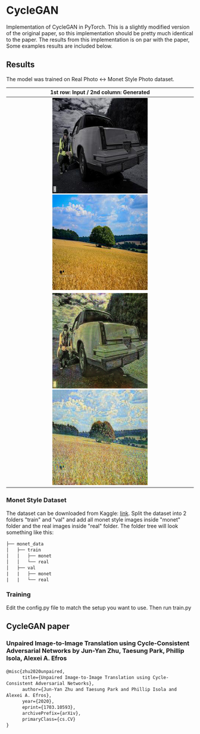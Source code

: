 # CycleGAN
Implementation of CycleGAN in PyTorch. This is a slightly modified version of the original paper, so this implementation should be pretty much identical to the paper. The results from this implementation is on par with the paper, Some examples results are included below.

## Results
The model was trained on Real Photo <-> Monet Style Photo dataset.

|1st row: Input  /  2nd column: Generated|
|:---:|
|![](results/realimage_17.png)  ![](results/realimage_10.png)|
|![](results/generated_monet_17.png)  ![](results/generated_monet_10.png)|


### Monet Style Dataset
The dataset can be downloaded from Kaggle: [link](https://www.kaggle.com/c/gan-getting-started/data).
Split the dataset into 2 folders "train" and "val" and add all monet style images inside "monet" folder and the real images inside "real" folder.
The folder tree will look something like this:
```
├── monet_data
│   ├── train
│   │   ├── monet
│   │   └── real
│   ├── val
|   |   ├── monet
|   |   └── real
```

### Training
Edit the config.py file to match the setup you want to use. Then run train.py

## CycleGAN paper
### Unpaired Image-to-Image Translation using Cycle-Consistent Adversarial Networks by Jun-Yan Zhu, Taesung Park, Phillip Isola, Alexei A. Efros

```
@misc{zhu2020unpaired,
      title={Unpaired Image-to-Image Translation using Cycle-Consistent Adversarial Networks}, 
      author={Jun-Yan Zhu and Taesung Park and Phillip Isola and Alexei A. Efros},
      year={2020},
      eprint={1703.10593},
      archivePrefix={arXiv},
      primaryClass={cs.CV}
}
```
